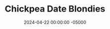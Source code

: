 ---
layout: post
title:  "Chickpea Date Blondies"
date:   2024-04-22 00:00:00 -05000
categories: 
- Recipes
- Healthier Dessert
permalink: /recipes/chickpea-date-blondies
image: /assets/Food/Healthier Dessert/Bean Blondies/bean-blondies-cover.jpg
ing: beanblondies-ing
facts: beanblondies-facts
Prep: 10
Rest: 
Cook: 30
Source1: https://www.myplantifulcooking.com/vegan-peanut-butter-chickpea-blondies/#recipe
Source2: 
tags: 
- chocolate chips
- natural peanut butter
- peanuts
- garbanzo beans
- chickpeas
- dates
- oats
- oat flour
- unsweetened vanilla almond milk
- raisins
- figs
- banana
- beans
- vanilla extract
- sunflower butter
- sunflower seeds
- pumpkin seeds
Description: These blondies are so good that you would never know there were beans in there. The combination of beans, oats, and dates means they're packed with fiber. They contain only healthy fats from the nuts, and are free of any refined sugars. These blondies are super rich, fudgey, the right amount of sweet, gluten free and vegan, and only 100 calories. Use sunflower or pumpkin seed butter to make them nut free too. For more date and bean based desserts, see my <a href="black-bean-date-brownies">Black Bean Date Brownies</a> and <a href="dual-bean-date-brookies">Dual Buan Date Brookies</a>
Instructions: 
- Preheat your oven to 350F, line a 9x13" baking pan with parchment paper, and lightly spray it with oil. Drain and rinse your beans<br><br>

- If you don't already have oat flour, you can just blend up quick or rolled oats in your food processor. Make sure to grind up the oats on their own, as they won't get fully blended if you do it with everything else<br><br>

- Place the rest of the ingredients and blend until a smooth batter forms. Note that the batter should be very thick. My 8 cup food processor could barely fit the whole batter and blend it together<br><br>
- <center><img src="/assets/Food/Healthier Dessert/Bean Blondies/bean-blondies-3.jpg" alt="" class="instruction-image"></center><br>

- These blondies are naturally sweetened with dates. Using the same amount by weight of raisins or figs would also work as a replacement for dates. For a lower sugar option, replace both the dates and the milk with overripe bananas, about 3 large or 330 g<br><br>

- Transfer the batter to the pan. Using a silicone spatula, smooth out the batter. Lightly wetting your fingers and using your hands to spread it to all sides make it easier and stick less. Optionally, top with chocolate chips.<br><br>
- <center><img src="/assets/Food/Healthier Dessert/Bean Blondies/bean-blondies-5.jpg" alt="" class="instruction-image"></center><br>

- Bake at 350F for 20-25 minutes, or until a toothpick comes out fairly clean. A few crumbs left is generally ok. The blondies will firm up much more as they cool, so they should look a bit underdone<br><br>
- <center><img src="/assets/Food/Healthier Dessert/Bean Blondies/bean-blondies-6.jpg" alt="" class="instruction-image"></center><br>

- Let cool totally in the fridge for a few hours (ideally overnight) before slicing and enjoying
---